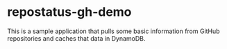 # repostatus-gh-demo

This is a sample application that pulls some basic information from GitHub repositories and caches
that data in DynamoDB.
